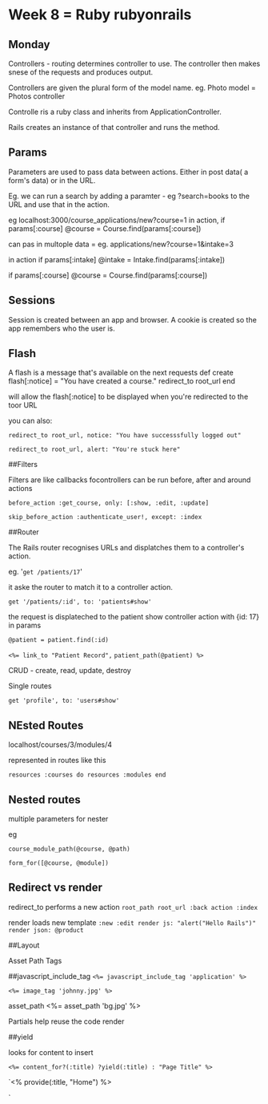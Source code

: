 # Week 8 = Ruby rubyonrails
## Monday
Controllers - routing determines controller to use.
The controller then makes snese of the requests and produces output.

Controllers are given the plural form of the model name.
eg. Photo model = Photos controller

Controlle ris a ruby class and inherits from ApplicationController.

Rails creates an instance of that controller and runs the method.

## Params
Parameters are used to pass data between actions. Either in post data( a form's data) or in the URL.

Eg. we can run a search by adding a paramter - eg ?search=books to the URL and use that in the action.

eg localhost:3000/course_applications/new?course=1
 in action,
 if params[:course]
 @course = Course.find(params[:course])

can pas in multople data = eg. applications/new?course=1&intake=3

in action
if params[:intake]
  @intake = Intake.find(params[:intake])

if params[:course]
  @course = Course.find(params[:course])

## Sessions
Session is created between an app and browser. A cookie is created so the app remembers who the user is.

## Flash
A flash is a message that's available on the next requests
def create
  flash[:notice] = "You have created a course."
  redirect_to root_url
end

will allow the flash[:notice] to be displayed when you're redirected to the toor URL


you can also:

`redirect_to root_url, notice: "You have successsfully logged out"`

`redirect_to root_url, alert: "You're stuck here"`

##Filters

Filters are like callbacks focontrollers
can be run before, after and around actions

`before_action :get_course, only: [:show, :edit, :update]`

` skip_before_action :authenticate_user!, except: :index `

##Router

The Rails router recognises URLs and displatches them to a controller's action.

eg.
'`get /patients/17`'

it aske the router to match it to a controller action.

`get '/patients/:id', to: 'patients#show'`

the request is displateched to the patient show controller action with {id: 17} in params

`@patient = patient.find(:id)`

`<%= link_to "Patient Record",` `patient_path(@patient) %>`

CRUD - create, read, update, destroy

Single routes

`get 'profile', to: 'users#show'`

## NEsted Routes

localhost/courses/3/modules/4

represented in routes like this

`resources :courses do
  resources :modules
end`

## Nested routes

multiple parameters for nester

eg

`course_module_path(@course, @path)`

`form_for([@course, @module])`

## Redirect vs render

redirect_to performs a new action
`root_path root_url :back action :index`

render loads new template
`:new :edit render js: "alert("Hello Rails")" render json: @product`

##Layout

Asset Path Tags

##javascript_include_tag
`<%= javascript_include_tag 'application' %>`

`<%= image_tag 'johnny.jpg' %>`

asset_path
<%= asset_path 'bg.jpg' %>

Partials help reuse the code
render

##yield

looks for content to insert

`<%= content_for?(:title) ?yield(:title) : "Page Title" %>`

`<% provide(:title, "Home") %>
<!DOCTYPE html>
<html>
  <head>
    <title><%= yield(:title) %> | Ruby on Rails Tutorial Sample App</title>
  </head>`
